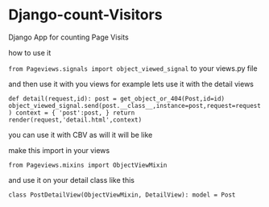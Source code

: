 # Django-count-Visitors
Django App for counting Page Visits

how to use it 

`from Pageviews.signals import object_viewed_signal`
to your views.py file 

and then use it with you views for example lets use it with the detail views

`
def detail(request,id):
    post = get_object_or_404(Post,id=id)
    object_viewed_signal.send(post.__class__,instance=post,request=request)
    context = {
        'post':post,
    }
    return render(request,'detail.html',context)
`

you can use it with CBV as will it will be like 


make this import in your views

`from Pageviews.mixins import ObjectViewMixin`

and use it on your detail class like this 

`
class PostDetailView(ObjectViewMixin, DetailView):
    model = Post
`